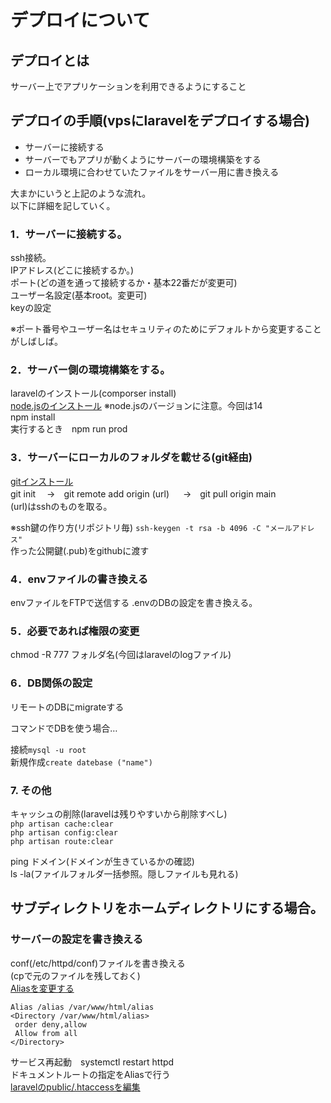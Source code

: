 # デプロイについて

## デプロイとは
サーバー上でアプリケーションを利用できるようにすること

## デプロイの手順(vpsにlaravelをデプロイする場合)

* サーバーに接続する
* サーバーでもアプリが動くようにサーバーの環境構築をする
* ローカル環境に合わせていたファイルをサーバー用に書き換える

大まかにいうと上記のような流れ。  
以下に詳細を記していく。  

### 1．サーバーに接続する。
ssh接続。  
IPアドレス(どこに接続するか。)  
ポート(どの道を通って接続するか・基本22番だが変更可)   
ユーザー名設定(基本root。変更可)  
keyの設定  

※ポート番号やユーザー名はセキュリティのためにデフォルトから変更することがしばしば。

### 2．サーバー側の環境構築をする。   
 laravelのインストール(comporser install)  
 [node.jsのインストール](https://qiita.com/daskepon/items/16a77868d38f8e585840)
 ※node.jsのバージョンに注意。今回は14  
 npm install  
 実行するとき　npm run prod  

### 3．サーバーにローカルのフォルダを載せる(git経由)  
 [gitインストール](https://qiita.com/tomy0610/items/66e292f80aa1adc1161d)  
 git init　  →　git remote add origin (url) 　 →　git pull origin main  
(url)はsshのものを取る。

※ssh鍵の作り方(リポジトリ毎)
```ssh-keygen -t rsa -b 4096 -C "メールアドレス"```  
作った公開鍵(.pub)をgithubに渡す

 
### 4．envファイルの書き換える  
envファイルをFTPで送信する
.envのDBの設定を書き換える。

### 5．必要であれば権限の変更  
 chmod -R 777 フォルダ名(今回はlaravelのlogファイル)
 
### 6．DB関係の設定
 
リモートのDBにmigrateする  
  
コマンドでDBを使う場合…

接続```mysql -u root```  
新規作成```create datebase ("name")```

### 7. その他

キャッシュの削除(laravelは残りやすいから削除すべし)  
```php artisan cache:clear```  
```php artisan config:clear```  
```php artisan route:clear```

ping ドメイン(ドメインが生きているかの確認)  
ls -la(ファイルフォルダ一括参照。隠しファイルも見れる)

## サブディレクトリをホームディレクトリにする場合。

### サーバーの設定を書き換える

 conf(/etc/httpd/conf)ファイルを書き換える  
 (cpで元のファイルを残しておく)  
 [Aliasを変更する](http://blog.ko-atrandom.com/?p=434)  
 ```
 Alias /alias /var/www/html/alias  
<Directory /var/www/html/alias>  
  order deny,allow  
  Allow from all  
</Directory>  
 ```
 サービス再起動　systemctl restart httpd  
 ドキュメントルートの指定をAliasで行う  
 [laravelのpublic/.htaccessを編集](https://qiita.com/darum/items/de9cd49acb341fe0e402)


